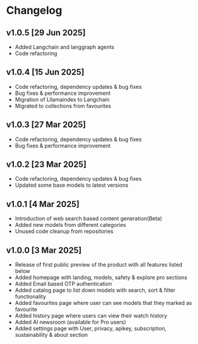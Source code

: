 # Changelog

## v1.0.5 [29 Jun 2025]

- Added Langchain and langgraph agents
- Code refactoring

## v1.0.4 [15 Jun 2025]

- Code refactoring, dependency updates & bug fixes
- Bug fixes & performance improvement
- Migration of Lllamaindex to Langchain
- Migrated to collections from favourites

## v1.0.3 [27 Mar 2025]

- Code refactoring, dependency updates & bug fixes
- Bug fixes & performance improvement

## v1.0.2 [23 Mar 2025]

- Code refactoring, dependency updates & bug fixes
- Updated some base models to latest versions

## v1.0.1 [4 Mar 2025]

- Introduction of web search based content generation(Beta)
- Added new models from different categories
- Unused code cleanup from repositories

## v1.0.0 [3 Mar 2025]

- Release of first public preview of the product with all features listed below
- Added homepage with landing, models, safety & explore pro sections
- Added Email based OTP authentication
- Added catalog page to list down models with search, sort & filter functionality
- Added favourites page where user can see models that they marked as favourite
- Added history page where users can view their watch history
- Added AI newsroom (available for Pro users)
- Added settings page with User, privacy, apikey, subscription, sustainability & about section
